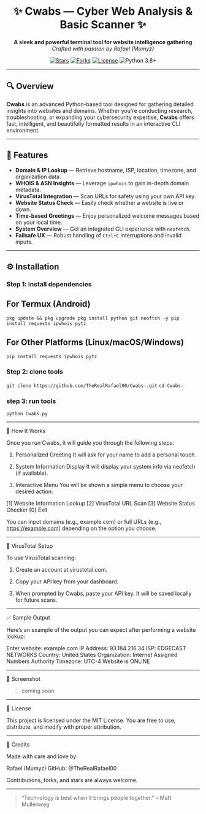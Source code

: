<h1 align="center">✨ Cwabs — Cyber Web Analysis & Basic Scanner ✨</h1>

<p align="center">
  <b>A sleek and powerful terminal tool for website intelligence gathering</b><br>
  <i>Crafted with passion by Rafael (Mumyz)</i>
</p>

<p align="center">
  <a href="https://github.com/TheRealRafael00/Cwabs-/stargazers"><img src="https://img.shields.io/github/stars/TheRealRafael00/Cwabs-?style=flat-square" alt="Stars"></a>
  <a href="https://github.com/TheRealRafael00/Cwabs-/network/members"><img src="https://img.shields.io/github/forks/TheRealRafael00/Cwabs-?style=flat-square" alt="Forks"></a>
  <a href="https://github.com/TheRealRafael00/Cwabs-/blob/main/LICENSE"><img src="https://img.shields.io/github/license/TheRealRafael00/Cwabs-?style=flat-square" alt="License"></a>
  <img src="https://img.shields.io/badge/Python-3.8%2B-blue.svg?style=flat-square" alt="Python 3.8+">
</p>

---

## 🔍 Overview

**Cwabs** is an advanced Python-based tool designed for gathering detailed insights into websites and domains. Whether you're conducting research, troubleshooting, or expanding your cybersecurity expertise, **Cwabs** offers fast, intelligent, and beautifully formatted results in an interactive CLI environment.

---

## 🚀 Features

- **Domain & IP Lookup** — Retrieve hostname, ISP, location, timezone, and organization data.
- **WHOIS & ASN Insights** — Leverage `ipwhois` to gain in-depth domain metadata.
- **VirusTotal Integration** — Scan URLs for safety using your own API key.
- **Website Status Check** — Easily check whether a website is live or down.
- **Time-based Greetings** — Enjoy personalized welcome messages based on your local time.
- **System Overview** — Get an integrated CLI experience with `neofetch`.
- **Failsafe UX** — Robust handling of `Ctrl+C` interruptions and invalid inputs.

---

## ⚙️ Installation

### Step 1: install dependencies

## For Termux (Android)

``
pkg update && pkg upgrade
pkg install python git neoftch -y
pip install requests ipwhois pytz
``

## For Other Platforms (Linux/macOS/Windows)

``
pip install requests ipwhois pytz
``


### Step 2: clone tools

`` git clone https://github.com/TheRealRafael00/Cwabs-.git
``
``
cd Cwabs-
``


### step 3: run tools

`` python Cwabs.py ``

---

🧠 How It Works

Once you run Cwabs, it will guide you through the following steps:

1. Personalized Greeting
It will ask for your name to add a personal touch.


2. System Information Display
It will display your system info via neofetch (if available).


3. Interactive Menu
You will be shown a simple menu to choose your desired action:

[1] Website Information Lookup
[2] VirusTotal URL Scan
[3] Website Status Checker
[0] Exit

You can input domains (e.g., example.com) or full URLs (e.g., https://example.com) depending on the option you choose.




---

🧪 VirusTotal Setup

To use VirusTotal scanning:

1. Create an account at virustotal.com.


2. Copy your API key from your dashboard.


3. When prompted by Cwabs, paste your API key. It will be saved locally for future scans.




---

✅ Sample Output

Here’s an example of the output you can expect after performing a website lookup:

Enter website: example.com
IP Address: 93.184.216.34
ISP: EDGECAST NETWORKS
Country: United States
Organization: Internet Assigned Numbers Authority
Timezone: UTC-4
Website is ONLINE


---

📸 Screenshot

> coming soon




---

📄 License

This project is licensed under the MIT License. You are free to use, distribute, and modify with proper attribution.


---

🤝 Credits

Made with care and love by:

Rafael (Mumyz)
GitHub: @TheRealRafael00

Contributions, forks, and stars are always welcome.


---

> “Technology is best when it brings people together.” – Matt Mullenweg
